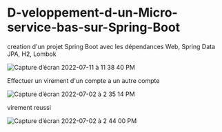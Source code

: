 # D-veloppement-d-un-Micro-service-bas-sur-Spring-Boot


creation  d'un projet Spring Boot avec les dépendances Web, Spring Data JPA, H2, Lombok

![Capture d’écran 2022-07-11 à 11 38 40 PM](https://user-images.githubusercontent.com/102439475/178370595-c9be2322-1c32-4bfd-ba14-68855a3832da.png)



Effectuer un virement d'un compte a un autre compte


![Capture d’écran 2022-07-02 à 2 35 14 PM](https://user-images.githubusercontent.com/102439475/177003296-0f52b08c-02f6-43f6-9786-65e77f2e82ba.png)

virement reussi

![Capture d’écran 2022-07-02 à 2 44 00 PM](https://user-images.githubusercontent.com/102439475/177003476-6aaafc89-d1f2-4769-868f-6dedfb9525fc.png)

